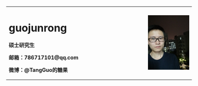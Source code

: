 <table border="0">
  <tr>
    <td width="75%">
      <h1>guojunrong</h1>
      <p><b>硕士研究生</b></p>
      <p><b>邮箱：786717101@qq.com</b></p>
      <p><b>微博：@TangGuo的糖果</b></p>
    </td>
    <td width="25%">
      <img src="/IMG20180502193525.jpg" width="100%">
    </td>
  </tr>
</table>
